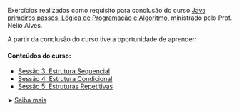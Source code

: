 
Exercícios realizados como requisito para conclusão do curso [Java primeiros passos: Lógica de Programação e Algoritmo](https://www.udemy.com/course/java-curso-logica-de-programacao/?utm_source=adwords&utm_medium=udemyads&utm_campaign=LongTail_new_la.PT_cc.BR&campaigntype=Search&portfolio=Brazil&language=PT&product=Course&test=&audience=DSA&topic=&priority=&utm_content=deal4584&utm_term=_._ag_118044111482_._ad_491671393381_._kw__._de_c_._dm__._pl__._ti_dsa-1131315795588_._li_9100475_._pd__._&matchtype=&gad_source=1&gclid=Cj0KCQjwi5q3BhCiARIsAJCfuZmNqEH8tp03bBh-PEUF_B-026Xw0TlMPM3Rkgh3m7BDLozx8yk1vgAaAj_AEALw_wcB&couponCode=2021PM25), ministrado pelo Prof. Nélio Alves.

A partir da conclusão do curso tive a oportunidade de aprender:

#### Conteúdos do curso:

- [Sessão 3: Estrutura Sequencial](https://github.com/rafa-soares/Java_primeiros_passos/tree/master/src/main/java/com/exercicios/sessao3)
- [Sessão 4: Estrutura Condicional](https://github.com/rafa-soares/Java_primeiros_passos/tree/master/src/main/java/com/exercicios/sessao4)
- [Sessão 5: Estruturas Repetitivas](https://github.com/rafa-soares/Java_primeiros_passos/tree/master/src/main/java/com/exercicios/sessao5)



➤ [Saiba mais](https://www.udemy.com/course/java-curso-logica-de-programacao/?utm_source=adwords&utm_medium=udemyads&utm_campaign=LongTail_new_la.PT_cc.BR&campaigntype=Search&portfolio=Brazil&language=PT&product=Course&test=&audience=DSA&topic=&priority=&utm_content=deal4584&utm_term=_._ag_118044111482_._ad_491671393381_._kw__._de_c_._dm__._pl__._ti_dsa-1131315795588_._li_9100475_._pd__._&matchtype=&gad_source=1&gclid=Cj0KCQjwi5q3BhCiARIsAJCfuZmNqEH8tp03bBh-PEUF_B-026Xw0TlMPM3Rkgh3m7BDLozx8yk1vgAaAj_AEALw_wcB&couponCode=2021PM25)
